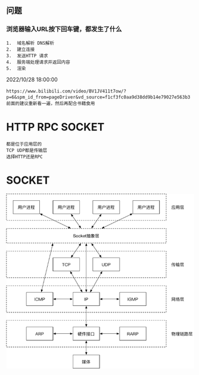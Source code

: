## 问题
### 浏览器输入URL按下回车键，都发生了什么
```
1.  域名解析 DNS解析
2.  建立连接
3.  发送HTTP 请求
4.  服务端处理请求并返回内容
5.  渲染
```

2022/10/28 18:00:00
``` 
https://www.bilibili.com/video/BV1JV411t7ow/?p=6&spm_id_from=pageDriver&vd_source=f1cf3fc0aa9d38dd9b14e79027e563b3
前面的建议重新看一遍，然后再配合书籍食用
```

# HTTP RPC SOCKET
``` 
都是位于应用层的
TCP UDP都是传输层
选择HTTP还是RPC
```

# SOCKET
![socket](./img/socket.png)